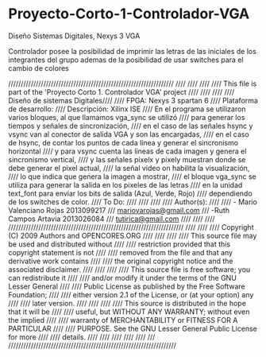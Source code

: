 # Proyecto-Corto-1-Controlador-VGA
Diseño Sistemas Digitales, Nexys 3 VGA

Controlador posee la posibilidad de imprimir las letras de las iniciales de los integrantes del grupo ademas de la posibilidad de usar switches para el cambio de colores

////////////////////////////////////////////////////////////////// ////
//// ////
//// This file is part of the 'Proyecto Corto 1. Controlador VGA' project ////
//// ////
//// Diseño de sistemas Digitales////
////  FPGA: Nexys 3 spartan 6
////	Plataforma de desarrollo:
//// Descripción: Xilinx ISE
//// En el programa se utilizaron varios bloques, al que llamamos vga_sync se utilizó 
//// para generar los tiempos y señales de sincronización, 
//// en el caso de las señales hsync y vsync van al conector de salida VGA y son las encargadas,
//// en el caso de hsync, de contar los puntos de cada línea y generar el sincronismo horizontal 
//// y para vsync cuenta las líneas de cada imagen y genera el sincronismo vertical, 
//// y las señales pixelx y pixely muestran donde se debe generar el pixel actual, 
//// la señal video on habilita la visualización, 
//// lo que indica que genera la imagen a mostrar,
//// el bloque vga_sync se utiliza para generar la salida en los pixeles de las letras
//// en la unidad text_font para enviar los bits de salida (Azul, Verde, Rojo)
//// dependiendo de los switches de color.
//// To Do: 
////
//// ////
//// Author(s): ////
//// - Mario Valenciano Rojas 2013099217
///      mariovarojas@gmail.com
///  -Ruth Campos Artavia 2013026084
///      tutirica@gmail.com
////
//// ////
//////////////////////////////////////////////////////////////////////
//// ////
//// Copyright (C) 2009 Authors and OPENCORES.ORG ////
//// ////
//// This source file may be used and distributed without ////
//// restriction provided that this copyright statement is not ////
//// removed from the file and that any derivative work contains ////
//// the original copyright notice and the associated disclaimer. ////
//// ////
//// This source file is free software; you can redistribute it ////
//// and/or modify it under the terms of the GNU Lesser General ////
//// Public License as published by the Free Software Foundation; ////
//// either version 2.1 of the License, or (at your option) any ////
//// later version. ////
//// ////
//// This source is distributed in the hope that it will be ////
//// useful, but WITHOUT ANY WARRANTY; without even the implied ////
//// warranty of MERCHANTABILITY or FITNESS FOR A PARTICULAR ////
//// PURPOSE. See the GNU Lesser General Public License for more ////
//// details. ////
//// ////
//// //// ///
///////////////////////////////////////////////////////////////////

